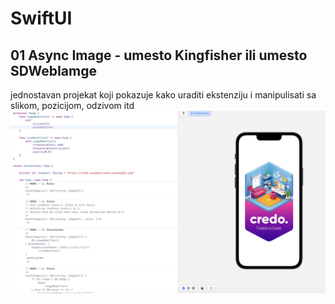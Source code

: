 # SwiftUI

## 01 Async Image - umesto Kingfisher ili umesto SDWebIamge

jednostavan projekat koji pokazuje kako uraditi ekstenziju i manipulisati sa slikom, pozicijom, odzivom itd
![asyncImage](Screenshots/AsyncImage.jpg)
